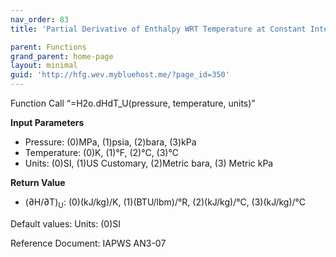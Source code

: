 ```yaml
---
nav_order: 83
title: 'Partial Derivative of Enthalpy WRT Temperature at Constant Internal Energy f(P, T)'

parent: Functions
grand_parent: home-page
layout: minimal
guid: 'http://hfg.wev.mybluehost.me/?page_id=350'
---
```


Function Call “=H2o.dHdT\_U(pressure, temperature, units)”

**Input Parameters**

- Pressure: (0)MPa, (1)psia, (2)bara, (3)kPa
- Temperature: (0)K, (1)°F, (2)°C, (3)°C
- Units: (0)SI, (1)US Customary, (2)Metric bara, (3) Metric kPa

**Return Value**

- (∂H/∂T)<sub>U</sub>: (0)(kJ/kg)/K, (1)(BTU/lbm)/°R, (2)(kJ/kg)/°C, (3)(kJ/kg)/°C

Default values: Units: (0)SI

Reference Document: IAPWS AN3-07